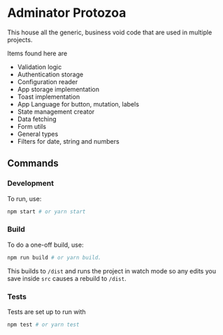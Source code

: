 # Adminator Protozoa

This house all the generic, business void code that are used in multiple projects.

Items found here are
 - Validation logic
 - Authentication storage
 - Configuration reader
 - App storage implementation
 - Toast implementation
 - App Language for button, mutation, labels
 - State management creator
 - Data fetching 
 - Form utils
 - General types
 - Filters for date, string and numbers

## Commands
### Development

To run, use:

```bash
npm start # or yarn start
```


### Build

To do a one-off build, use:

```bash
npm run build # or yarn build.
```

This builds to `/dist` and runs the project in watch mode so any edits you save inside `src` causes a rebuild to `/dist`.


### Tests

Tests are set up to run with 

```bash
npm test # or yarn test
```

